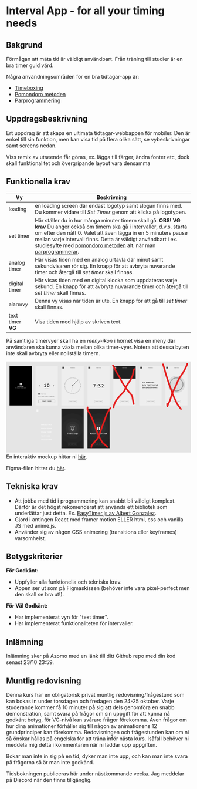 # Interval App - for all your timing needs

## Bakgrund
Förmågan att mäta tid är väldigt användbart. Från träning till studier är en bra timer guld värd.

Några användningsområden för en bra tidtagar-app är:

- [Timeboxing](https://medium.com/dreimannzelt-adventures/7-secrets-to-master-timeboxing-66a744ea9175)
- [Pomondoro metoden](https://www.metodbanken.se/post/pomodorometoden)
- [Parprogrammering](https://sv.wikipedia.org/wiki/Parprogrammering)


## Uppdragsbeskrivning
Ert uppdrag är att skapa en ultimata tidtagar-webbappen för mobiler. Den är enkel till sin funktion, men kan visa tid på flera olika sätt, se vybeskrivningar samt screens nedan.

Viss remix av utseende får göras, ex. lägga till färger, ändra fonter etc, dock skall funktionalitet och övergripande layout vara densamma


## Funktionella krav

|Vy|Beskrivning|
|---|---|
|loading|en loading screen där endast logotyp samt slogan finns med. Du kommer vidare till *Set Timer* genom att klicka på logotypen.|
|set timer|Här ställer du in hur många minuter timern skall gå. **OBS! VG krav** Du anger också om timern ska gå i intervaller, d.v.s. starta om efter den nått 0. Valet att även lägga in en 5 minuters pause mellan varje intervall finns. Detta är väldigt användbart i ex. studiesyfte med [pomondoro metoden](https://www.metodbanken.se/post/pomodorometoden) alt. när man [parprogrammerar](https://sv.wikipedia.org/wiki/Parprogrammering). |
|analog timer|Här visas tiden med en analog urtavla där minut samt sekundvisaren rör sig. En knapp för att avbryta nuvarande timer och återgå till *set timer* skall finnas.|
|digital timer|Här visas tiden med en digital klocka som uppdateras varje sekund. En knapp för att avbryta nuvarande timer och återgå till *set timer* skall finnas.|
|alarmvy|Denna vy visas när tiden är ute. En knapp för att gå till *set timer* skall finnas.|
|text timer **VG**|Visa tiden med hjälp av skriven text.|

På samtliga timervyer skall ha en *meny-ikon* i hörnet visa en meny där användaren ska kunna växla mellan olika timer-vyer. Notera att dessa byten inte skall avbryta eller nollställa timern.

![screens](mockup.png)
En interaktiv mockup hittar ni [här](https://www.figma.com/proto/AerBB2Yx3IiT9iL8U8akVR/Interval-app-1.0?node-id=23%3A176&scaling=scale-down&page-id=23%3A3).

Figma-filen hittar du [här](https://www.figma.com/file/AerBB2Yx3IiT9iL8U8akVR/Interval-app-1.0).

## Tekniska krav
* Att jobba med tid i programmering kan snabbt bli väldigt komplext. Därför är det högst rekomenderat att använda ett bibliotek som underlättar just detta. Ex. [EasyTimer.js av Albert Gonzalez](https://albert-gonzalez.github.io/easytimer.js/).
* Gjord i antingen React med framer motion ELLER html, css och vanilla JS med anime.js.
* Använder sig av någon CSS animering (transitions eller keyframes) varsomhelst.

## Betygskriterier

**För Godkänt:**
* Uppfyller alla funktionella och tekniska krav.
* Appen ser ut som på Figmaskissen (behöver inte vara pixel-perfect men den skall se bra ut!). 

**För Väl Godkänt:**
* Har implementerat vyn för "text timer".
* Har implementerat funktionaliteten för intervaller.

## Inlämning

Inlämning sker på Azomo med en länk till ditt Github repo med din kod senast 23/10 23:59.

## Muntlig redovisning

Denna kurs har en obligatorisk privat muntlig redovisning/frågestund som kan bokas in under torsdagen och fredagen den 24-25 oktober. Varje studerande kommer få 10 minuter på sig att dels genomföra en snabb demonstration, samt svara på frågor om sin uppgift för att kunna nå godkänt betyg, för VG-nivå kan svårare frågor förekomma. Även frågor om hur dina animationer förhåller sig till någon av animationens 12 grundprinciper kan förekomma. Redovisningen och frågestunden kan om ni så önskar hållas på engelska för att träna inför nästa kurs. Isåfall behöver ni meddela mig detta i kommentaren när ni laddar upp uppgiften.

Bokar man inte in sig på en tid, dyker man inte upp, och kan man inte svara på frågorna så är man inte godkänd.

Tidsbokningen publiceras här under nästkommande vecka. Jag meddelar på Discord när den finns tillgänglig.
